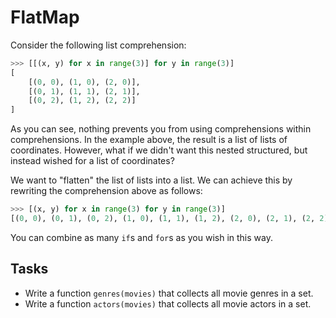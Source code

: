 # FlatMap

Consider the following list comprehension:

```python
>>> [[(x, y) for x in range(3)] for y in range(3)]
[
    [(0, 0), (1, 0), (2, 0)],
    [(0, 1), (1, 1), (2, 1)],
    [(0, 2), (1, 2), (2, 2)]
]
```

As you can see, nothing prevents you from using comprehensions within comprehensions.
In the example above, the result is a list of lists of coordinates.
However, what if we didn't want this nested structured, but instead wished for a list of coordinates?

We want to "flatten" the list of lists into a list.
We can achieve this by rewriting the comprehension above as follows:

```python
>>> [(x, y) for x in range(3) for y in range(3)]
[(0, 0), (0, 1), (0, 2), (1, 0), (1, 1), (1, 2), (2, 0), (2, 1), (2, 2)]
```

You can combine as many `if`s and `for`s as you wish in this way.

## Tasks

* Write a function `genres(movies)` that collects all movie genres in a set.
* Write a function `actors(movies)` that collects all movie actors in a set.
